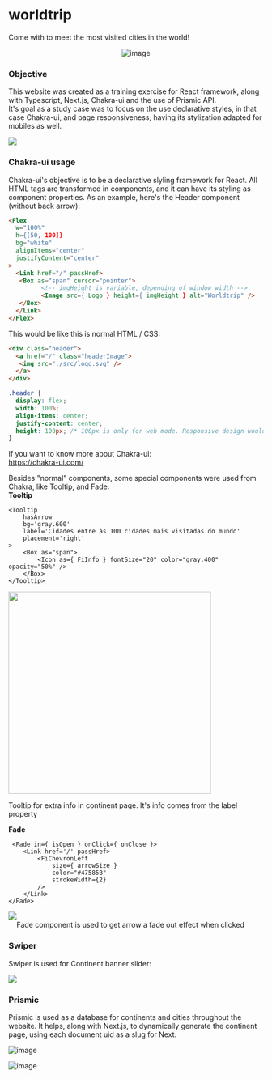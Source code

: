 # worldtrip

Come with to meet the most visited cities in the world!

<div align="center">

  ![image](https://user-images.githubusercontent.com/62719629/157969968-e517cf6a-c4b5-4832-854e-73580147b588.png)
  
</div>

### Objective
This website was created as a training exercise for React framework, along with Typescript, Next.js, Chakra-ui and the use of Prismic API.<br/>
It's goal as a study case was to focus on the use declarative styles, in that case Chakra-ui, and page responsiveness, having its stylization adapted for mobiles as well. 

<div style="display: flex">
  <img src="https://user-images.githubusercontent.com/62719629/157968449-ea80bc09-898c-4d81-9029-715dce088962.png" />
</div>

### Chakra-ui usage
Chakra-ui's objective is to be a declarative slyling framework for React. All HTML tags are transformed in components, and it can have its styling as component properties. As an example, here's the Header component (without back arrow):

```HTML
<Flex
  w="100%"
  h={[50, 100]}
  bg="white"
  alignItems="center"
  justifyContent="center"
>
  <Link href="/" passHref>
   <Box as="span" cursor="pointer">
         <!-- imgHeight is variable, depending of window width -->
         <Image src={ Logo } height={ imgHeight } alt="Worldtrip" />
   </Box>
  </Link>
</Flex>
```

This would be like this is normal HTML / CSS:

```HTML
<div class="header">
  <a href="/" class="headerImage">
   <img src="./src/logo.svg" />
  </a>
</div>
```
```CSS
.header {
  display: flex;
  width: 100%;
  align-items: center;
  justify-content: center;
  height: 100px; /* 100px is only for web mode. Responsive design would require 50px for mobile mode */
}
```

If you want to know more about Chakra-ui:<br/>
https://chakra-ui.com/

Besides "normal" components, some special components were used from Chakra, like Tooltip, and Fade:<br/>
**Tooltip**
```
<Tooltip 
    hasArrow
    bg='gray.600' 
    label='Cidades entre às 100 cidades mais visitadas do mundo' 
    placement='right'
>
    <Box as="span">
        <Icon as={ FiInfo } fontSize="20" color="gray.400" opacity="50%" />
    </Box>
</Tooltip>
```
<img src="https://user-images.githubusercontent.com/62719629/157975677-f15754a4-7531-4664-a33a-d1e91cfe2866.png" width="400px" />

Tooltip for extra info in continent page. It's info comes from the label property

**Fade**
```
 <Fade in={ isOpen } onClick={ onClose }>
    <Link href='/' passHref>
        <FiChevronLeft 
            size={ arrowSize }
            color="#47585B"
            strokeWidth={2}
        />
    </Link>
</Fade>
```
<div style="display: flex;" align="center" justify="center">
<img src="https://user-images.githubusercontent.com/62719629/157975831-fe53156e-076b-42d2-9489-138cb3f0887f.png" /> <br/> Fade component is used to get arrow a fade out effect when clicked
</div>

### Swiper
Swiper is used for Continent banner slider:

<img src="https://media.giphy.com/media/jaBU9IIsHwRg0mcfa4/giphy.gif" />    


### Prismic
Prismic is used as a database for continents and cities throughout the website. It helps, along with Next.js, to dynamically generate the continent page, using each document uid as a slug for Next.

![image](https://user-images.githubusercontent.com/62719629/157978869-0cb9790f-b3a7-4db5-bd99-b593e3f4f938.png)

![image](https://user-images.githubusercontent.com/62719629/157979008-737ef5b7-c2c7-4c36-a46e-974a112a2231.png)

